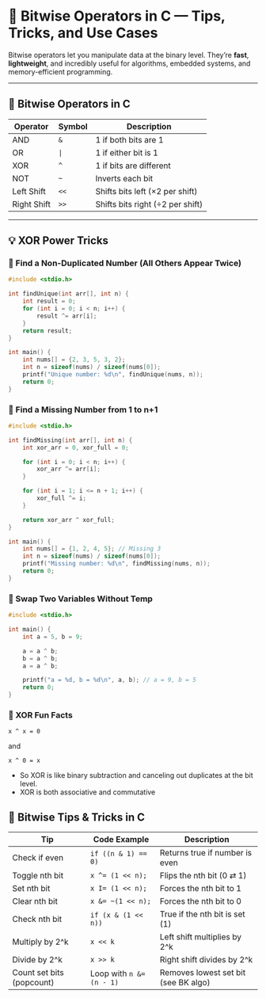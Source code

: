 # 🧠 Bitwise Operators in C — Tips, Tricks, and Use Cases

Bitwise operators let you manipulate data at the binary level. They’re **fast**, **lightweight**, and incredibly useful for algorithms, embedded systems, and memory-efficient programming.

---

## 📌 Bitwise Operators in C

| Operator | Symbol | Description                          |
|----------|--------|--------------------------------------|
| AND      | `&`    | 1 if both bits are 1                 |
| OR       | `\|`   | 1 if either bit is 1                 |
| XOR      | `^`    | 1 if bits are different              |
| NOT      | `~`    | Inverts each bit                     |
| Left Shift  | `<<`   | Shifts bits left (×2 per shift)      |
| Right Shift | `>>`   | Shifts bits right (÷2 per shift)     |

---

## 💡 XOR Power Tricks

### 🔎 Find a Non-Duplicated Number (All Others Appear Twice)
```C
#include <stdio.h>

int findUnique(int arr[], int n) {
    int result = 0;
    for (int i = 0; i < n; i++) {
        result ^= arr[i];
    }
    return result;
}

int main() {
    int nums[] = {2, 3, 5, 3, 2};
    int n = sizeof(nums) / sizeof(nums[0]);
    printf("Unique number: %d\n", findUnique(nums, n));
    return 0;
}
```

### 🔎 Find a Missing Number from 1 to n+1
```C
#include <stdio.h>

int findMissing(int arr[], int n) {
    int xor_arr = 0, xor_full = 0;

    for (int i = 0; i < n; i++) {
        xor_arr ^= arr[i];
    }

    for (int i = 1; i <= n + 1; i++) {
        xor_full ^= i;
    }

    return xor_arr ^ xor_full;
}

int main() {
    int nums[] = {1, 2, 4, 5}; // Missing 3
    int n = sizeof(nums) / sizeof(nums[0]);
    printf("Missing number: %d\n", findMissing(nums, n));
    return 0;
}
```
### 🔄 Swap Two Variables Without Temp
```C
#include <stdio.h>

int main() {
    int a = 5, b = 9;

    a = a ^ b;
    b = a ^ b;
    a = a ^ b;

    printf("a = %d, b = %d\n", a, b); // a = 9, b = 5
    return 0;
}
```
### 🧪 XOR Fun Facts 
```
x ^ x = 0
``` 
and 
```
x ^ 0 = x
```
- So XOR is like binary subtraction and canceling out duplicates at the bit level.
- XOR is both associative and commutative

## 🧠 Bitwise Tips & Tricks in C

| Tip                   | Code Example              | Description                          |
|-----------------------|---------------------------|--------------------------------------|
| Check if even         | `if ((n & 1) == 0)`       | Returns true if number is even       |
| Toggle nth bit        | `x ^= (1 << n);`          | Flips the nth bit (0 ⇄ 1)            |
| Set nth bit           | `x I= (1 << n);`          | Forces the nth bit to 1              |
| Clear nth bit         | `x &= ~(1 << n);`         | Forces the nth bit to 0              |
| Check nth bit         | `if (x & (1 << n))`       | True if the nth bit is set (1)       |
| Multiply by 2^k       | `x << k`                  | Left shift multiplies by 2^k         |
| Divide by 2^k         | `x >> k`                  | Right shift divides by 2^k           |
| Count set bits (popcount) | Loop with `n &= (n - 1)` | Removes lowest set bit (see BK algo) |


